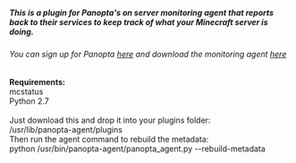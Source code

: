 <h5>This is a plugin for Panopta's on server monitoring agent that reports back to their services to keep track of what your Minecraft server is doing. </h5>

<h6> You can sign up for Panopta <a href='http://www.panopta.com/'>here</a> and download the monitoring agent <a href='http://answers.panopta.com/how-do-i-install-and-configure-a-panopta-monitoring-agent-v-2/'>here</a></h6>

<strong>Requirements:</strong>
<br />
mcstatus
<br />
Python 2.7
<br />
<br />
Just download this and drop it into your plugins folder:
<br />
/usr/lib/panopta-agent/plugins
<br />
Then run the agent command to rebuild the metadata:
<br />
python /usr/bin/panopta-agent/panopta_agent.py --rebuild-metadata
